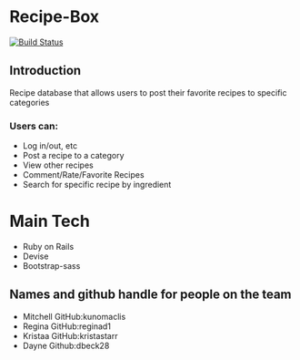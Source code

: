 # Recipe-Box

[![Build Status](https://travis-ci.org/kunomaclis/Recipe-Box.svg?branch=master)](https://travis-ci.org/kunomaclis/Recipe-Box)

## Introduction
Recipe database that allows users to post their favorite recipes to specific categories

### Users can:
* Log in/out, etc
* Post a recipe to a category
* View other recipes 
* Comment/Rate/Favorite Recipes
* Search for specific recipe by ingredient 

# Main Tech
- Ruby on Rails
- Devise
- Bootstrap-sass


## Names and github handle for people on the team
- Mitchell     GitHub:kunomaclis
- Regina       GitHub:reginad1
- Kristaa      GitHub:kristastarr
- Dayne        Github:dbeck28
